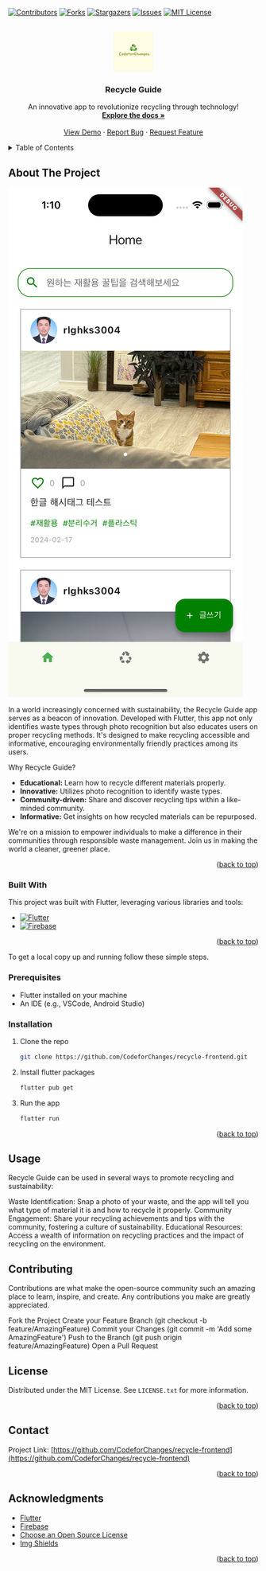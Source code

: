 [![Contributors][contributors-shield]][contributors-url]
[![Forks][forks-shield]][forks-url]
[![Stargazers][stars-shield]][stars-url]
[![Issues][issues-shield]][issues-url]
[![MIT License][license-shield]][license-url]

<!-- PROJECT LOGO -->
<br />
<div align="center">
  <a href="https://github.com/othneildrew/Best-README-Template">
    <img src="assets/logo/CodeforChanges.png" alt="Logo" width="80" height="80">
  </a>

  <h3 align="center">Recycle Guide</h3>

   <p align="center">
    An innovative app to revolutionize recycling through technology!
    <br />
    <a href="https://github.com/CodeforChanges/recycle-frontend"><strong>Explore the docs »</strong></a>
    <br />
    <br />
    <a href="https://github.com/CodeforChanges/recycle-frontend">View Demo</a>
    ·
    <a href="https://github.com/CodeforChanges/recycle-frontend/issues">Report Bug</a>
    ·
    <a href="https://github.com/CodeforChanges/recycle-frontend/issues">Request Feature</a>
  </p>
</div>

<!-- TABLE OF CONTENTS -->
<details>
  <summary>Table of Contents</summary>
  <ol>
    <li>
      <a href="#about-the-project">About The Project</a>
      <ul>
        <li><a href="#built-with">Built With</a></li>
      </ul>
    </li>
    <li><a href="#getting-started">Getting Started</a>
      <ul>
        <li><a href="#prerequisites">Prerequisites</a></li>
        <li><a href="#installation">Installation</a></li>
      </ul>
    </li>
    <li><a href="#usage">Usage</a></li>
    <li><a href="#contributing">Contributing</a></li>
    <li><a href="#license">License</a></li>
    <li><a href="#contact">Contact</a></li>
    <li><a href="#acknowledgments">Acknowledgments</a></li>
  </ol>
</details>

<!-- ABOUT THE PROJECT -->

## About The Project

[![Product Name Screen Shot][product-screenshot]](https://github.com/CodeforChanges/recycle-frontend)

In a world increasingly concerned with sustainability, the Recycle Guide app serves as a beacon of innovation. Developed with Flutter, this app not only identifies waste types through photo recognition but also educates users on proper recycling methods. It's designed to make recycling accessible and informative, encouraging environmentally friendly practices among its users.

Why Recycle Guide?

- **Educational:** Learn how to recycle different materials properly.
- **Innovative:** Utilizes photo recognition to identify waste types.
- **Community-driven:** Share and discover recycling tips within a like-minded community.
- **Informative:** Get insights on how recycled materials can be repurposed.

We're on a mission to empower individuals to make a difference in their communities through responsible waste management. Join us in making the world a cleaner, greener place.

<p align="right">(<a href="#readme-top">back to top</a>)</p>

### Built With

This project was built with Flutter, leveraging various libraries and tools:

- [![Flutter][Flutter.io]][Flutter-url]
- [![Firebase][Firebase.io]][Firebase_url]

<p align="right">(<a href="#readme-top">back to top</a>)</p>

To get a local copy up and running follow these simple steps.

### Prerequisites

- Flutter installed on your machine
- An IDE (e.g., VSCode, Android Studio)

### Installation

1. Clone the repo

   ```sh
   git clone https://github.com/CodeforChanges/recycle-frontend.git
   ```

2. Install flutter packages

   ```sh
   flutter pub get
   ```

3. Run the app

   ```sh
   flutter run
   ```

<p align="right">(<a href="#readme-top">back to top</a>)</p>

<!-- USAGE EXAMPLES -->

## Usage

Recycle Guide can be used in several ways to promote recycling and sustainability:

Waste Identification: Snap a photo of your waste, and the app will tell you what type of material it is and how to recycle it properly.
Community Engagement: Share your recycling achievements and tips with the community, fostering a culture of sustainability.
Educational Resources: Access a wealth of information on recycling practices and the impact of recycling on the environment.

<!-- CONTRIBUTING -->

## Contributing

Contributions are what make the open-source community such an amazing place to learn, inspire, and create. Any contributions you make are greatly appreciated.

Fork the Project
Create your Feature Branch (git checkout -b feature/AmazingFeature)
Commit your Changes (git commit -m 'Add some AmazingFeature')
Push to the Branch (git push origin feature/AmazingFeature)
Open a Pull Request

<!-- LICENSE -->

## License

Distributed under the MIT License. See `LICENSE.txt` for more information.

<p align="right">(<a href="#readme-top">back to top</a>)</p>

## Contact

Project Link: [https://github.com/CodeforChanges/recycle-frontend](https://github.com/CodeforChanges/recycle-frontend)

<p align="right">(<a href="#readme-top">back to top</a>)</p>

<!-- ACKNOWLEDGMENTS -->

## Acknowledgments

- [Flutter](https:flutter.dev/)
- [Firebase](https:firebase.google.com/)
- [Choose an Open Source License](https://choosealicense.com)
- [Img Shields](https://shields.io)

<p align="right">(<a href="#readme-top">back to top</a>)</p>

[contributors-shield]: https://img.shields.io/github/contributors/CodeforChanges/recycle-frontend.svg?style=for-the-badge
[contributors-url]: https://github.com/CodeforChanges/recycle-frontend/graphs/contributors
[forks-shield]: https://img.shields.io/github/forks/CodeforChanges/recycle-frontend.svg?style=for-the-badge
[forks-url]: https://github.com/CodeforChanges/recycle-frontend/network/members
[stars-shield]: https://img.shields.io/github/stars/CodeforChanges/recycle-frontend.svg?style=for-the-badge
[stars-url]: https://github.com/CodeforChanges/recycle-frontend/stargazers
[issues-shield]: https://img.shields.io/github/issues/CodeforChanges/recycle-frontend.svg?style=for-the-badge
[issues-url]: https://github.com/CodeforChanges/recycle-frontend/issues
[license-shield]: https://img.shields.io/github/license/CodeforChanges/recycle-frontend.svg?style=for-the-badge
[license-url]: https://github.com/CodeforChanges/recycle-frontend/blob/master/LICENSE.txt
[product-screenshot]: assets/screenshots/screenshot.png
[Flutter.io]: https://img.shields.io/badge/Flutter-02569B?style=for-the-badge&logo=flutter&logoColor=white
[Flutter-url]: https://flutter.dev/
[Firebase]: https://firebase.google.com/?hl=ko
[Firebase_url]: https://firebase.google.com/?hl=ko
[Firebase.io]: https://img.shields.io/badge/Firebase-039BE5?style=for-the-badge&logo=Firebase&logoColor=white
